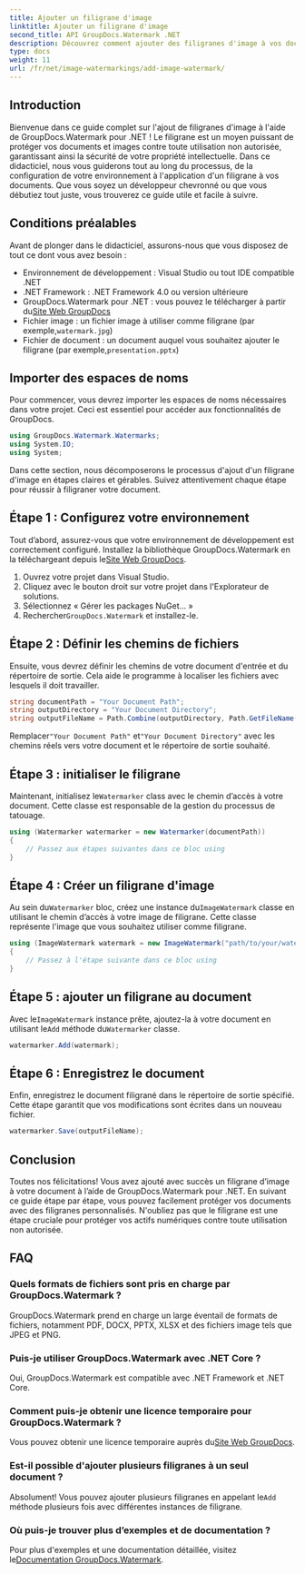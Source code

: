 ```yaml
---
title: Ajouter un filigrane d'image
linktitle: Ajouter un filigrane d'image
second_title: API GroupDocs.Watermark .NET
description: Découvrez comment ajouter des filigranes d'image à vos documents à l'aide de GroupDocs.Watermark pour .NET grâce à notre didacticiel détaillé étape par étape.
type: docs
weight: 11
url: /fr/net/image-watermarkings/add-image-watermark/
---
```

## Introduction
Bienvenue dans ce guide complet sur l'ajout de filigranes d'image à l'aide de GroupDocs.Watermark pour .NET ! Le filigrane est un moyen puissant de protéger vos documents et images contre toute utilisation non autorisée, garantissant ainsi la sécurité de votre propriété intellectuelle. Dans ce didacticiel, nous vous guiderons tout au long du processus, de la configuration de votre environnement à l'application d'un filigrane à vos documents. Que vous soyez un développeur chevronné ou que vous débutiez tout juste, vous trouverez ce guide utile et facile à suivre.
## Conditions préalables
Avant de plonger dans le didacticiel, assurons-nous que vous disposez de tout ce dont vous avez besoin :
- Environnement de développement : Visual Studio ou tout IDE compatible .NET
- .NET Framework : .NET Framework 4.0 ou version ultérieure
-  GroupDocs.Watermark pour .NET : vous pouvez le télécharger à partir du[Site Web GroupDocs](https://releases.groupdocs.com/Watermark/net/)
-  Fichier image : un fichier image à utiliser comme filigrane (par exemple,`watermark.jpg`)
- Fichier de document : un document auquel vous souhaitez ajouter le filigrane (par exemple,`presentation.pptx`)
## Importer des espaces de noms
Pour commencer, vous devrez importer les espaces de noms nécessaires dans votre projet. Ceci est essentiel pour accéder aux fonctionnalités de GroupDocs.
```csharp
using GroupDocs.Watermark.Watermarks;
using System.IO;
using System;
```
Dans cette section, nous décomposerons le processus d'ajout d'un filigrane d'image en étapes claires et gérables. Suivez attentivement chaque étape pour réussir à filigraner votre document.
## Étape 1 : Configurez votre environnement
 Tout d’abord, assurez-vous que votre environnement de développement est correctement configuré. Installez la bibliothèque GroupDocs.Watermark en la téléchargeant depuis le[Site Web GroupDocs](https://releases.groupdocs.com/Watermark/net/).
1. Ouvrez votre projet dans Visual Studio.
2. Cliquez avec le bouton droit sur votre projet dans l'Explorateur de solutions.
3. Sélectionnez « Gérer les packages NuGet… »
4.  Rechercher`GroupDocs.Watermark` et installez-le.
## Étape 2 : Définir les chemins de fichiers
Ensuite, vous devrez définir les chemins de votre document d'entrée et du répertoire de sortie. Cela aide le programme à localiser les fichiers avec lesquels il doit travailler.
```csharp
string documentPath = "Your Document Path";
string outputDirectory = "Your Document Directory";
string outputFileName = Path.Combine(outputDirectory, Path.GetFileName(documentPath));
```
 Remplacer`"Your Document Path"` et`"Your Document Directory"` avec les chemins réels vers votre document et le répertoire de sortie souhaité.
## Étape 3 : initialiser le filigrane
Maintenant, initialisez le`Watermarker` class avec le chemin d’accès à votre document. Cette classe est responsable de la gestion du processus de tatouage.
```csharp
using (Watermarker watermarker = new Watermarker(documentPath))
{
    // Passez aux étapes suivantes dans ce bloc using
}
```
## Étape 4 : Créer un filigrane d'image
 Au sein du`Watermarker` bloc, créez une instance du`ImageWatermark` classe en utilisant le chemin d’accès à votre image de filigrane. Cette classe représente l'image que vous souhaitez utiliser comme filigrane.
```csharp
using (ImageWatermark watermark = new ImageWatermark("path/to/your/watermark.jpg"))
{
    // Passez à l'étape suivante dans ce bloc using
}
```
## Étape 5 : ajouter un filigrane au document
 Avec le`ImageWatermark` instance prête, ajoutez-la à votre document en utilisant le`Add` méthode du`Watermarker` classe.
```csharp
watermarker.Add(watermark);
```
## Étape 6 : Enregistrez le document
Enfin, enregistrez le document filigrané dans le répertoire de sortie spécifié. Cette étape garantit que vos modifications sont écrites dans un nouveau fichier.
```csharp
watermarker.Save(outputFileName);
```
## Conclusion
Toutes nos félicitations! Vous avez ajouté avec succès un filigrane d’image à votre document à l’aide de GroupDocs.Watermark pour .NET. En suivant ce guide étape par étape, vous pouvez facilement protéger vos documents avec des filigranes personnalisés. N'oubliez pas que le filigrane est une étape cruciale pour protéger vos actifs numériques contre toute utilisation non autorisée.

## FAQ
### Quels formats de fichiers sont pris en charge par GroupDocs.Watermark ?
GroupDocs.Watermark prend en charge un large éventail de formats de fichiers, notamment PDF, DOCX, PPTX, XLSX et des fichiers image tels que JPEG et PNG.
### Puis-je utiliser GroupDocs.Watermark avec .NET Core ?
Oui, GroupDocs.Watermark est compatible avec .NET Framework et .NET Core.
### Comment puis-je obtenir une licence temporaire pour GroupDocs.Watermark ?
 Vous pouvez obtenir une licence temporaire auprès du[Site Web GroupDocs](https://purchase.groupdocs.com/temporary-license/).
### Est-il possible d'ajouter plusieurs filigranes à un seul document ?
 Absolument! Vous pouvez ajouter plusieurs filigranes en appelant le`Add` méthode plusieurs fois avec différentes instances de filigrane.
### Où puis-je trouver plus d’exemples et de documentation ?
 Pour plus d'exemples et une documentation détaillée, visitez le[Documentation GroupDocs.Watermark](https://reference.groupdocs.com/Watermark/net/).